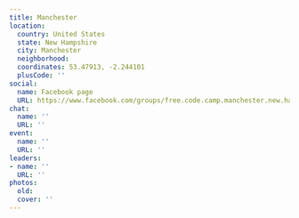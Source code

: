 ```yaml
---
title: Manchester
location:
  country: United States
  state: New Hampshire
  city: Manchester
  neighborhood: 
  coordinates: 53.47913, -2.244101
  plusCode: ''
social:
  name: Facebook page
  URL: https://www.facebook.com/groups/free.code.camp.manchester.new.hampshire
chat:
  name: ''
  URL: ''
event:
  name: ''
  URL: ''
leaders:
- name: ''
  URL: ''
photos:
  old: 
  cover: ''
---
```

